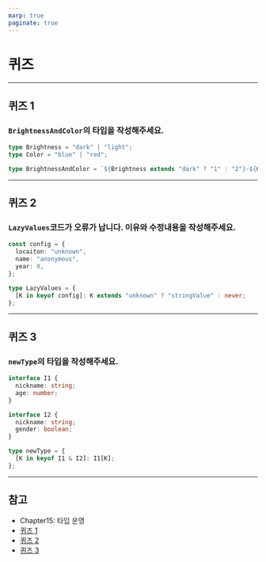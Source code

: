 ```yaml
---
marp: true
paginate: true
---
```


# 퀴즈

---

## 퀴즈 1

### `BrightnessAndColor`의 타입을 작성해주세요.

```typescript
type Brightness = "dark" | "light";
type Color = "blue" | "red";

type BrightnessAndColor = `${Brightness extends "dark" ? "1" : "2"}-${Color}`;
```

---

## 퀴즈 2

### `LazyValues`코드가 오류가 납니다. 이유와 수정내용을 작성해주세요.

```typescript
const config = {
  locaiton: "unknown",
  name: "anonymous",
  year: 0,
};

type LazyValues = {
  [K in keyof config]: K extends "unknown" ? "stringValue" : never;
};
```

---

## 퀴즈 3

### `newType`의 타입을 작성해주세요.

```typescript
interface I1 {
  nickname: string;
  age: number;
}

interface I2 {
  nickname: string;
  gender: boolean;
}

type newType = {
  [K in keyof I1 & I2]: I1[K];
};
```

---

## 참고

- Chapter15: 타입 운영
- [퀴즈 1](https://www.typescriptlang.org/play?#code/C4TwDgpgBAQgTgSwOYAtgDsIGctQLxQBEAJgIZwDWhUAPkQDbJqEDcAUKJFAMID29vOPiIAjegFcI1OoTgRirNh3DR4TDNiwBBdMT4ChBAAYASAN5rUGnFAgAPYBF24S5KlAD8RAIzUAXEQATIQAvgC05vqCIUbsQA)
- [퀴즈 2](https://www.typescriptlang.org/play?#code/MYewdgzgLgBKYDMCWBzGBeGBvAUDfMANiMAIZJTgBcMARAK5gDWYIA7mLQDR4FikBbAKY1apVmACeAkPQjde+SUNIAnGgAYeAXwDcOHFEkAHITAAypAF6SAaqUL0hEDNkUwA2gGkYSMDCYhSRAEOHBkFABdGh8hAA8oITAAExcGZlYOWhgAfjpoVT8Ue0chbJowIQA3IVUcPQMAekaYQFemwAlRnGaYI1MLazsHJxdMXG6CTx8-AKCQnpMhOfgI6JhYhKTUukYWdk5c-KhCsGKhspgK6tquloagA)
- [퀴즈 3](https://www.typescriptlang.org/play?#code/JYOwLgpgTgZghgYwgAgJIEZkG8BQz-IjAIDWIcAthAFzIDOYUoA5gNx4FzM2ECuFAI2jsAvjhyhIsRClQAmbB3xFS5KrQZMQbJcm4gAJtFoCA9qYA2EOCFHiwATwAOKEBADuAFWcoAvIoJkAG0AaWRQZBIIB1MYNEwAMjQ5AF1aDFCU0SA)
